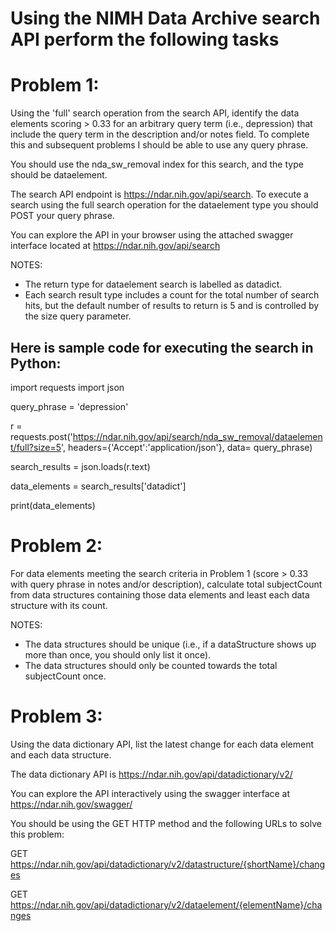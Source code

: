 Using the NIMH Data Archive search API perform the following tasks
==================================================================

# Problem 1:

Using the 'full' search operation from the search API, identify the data elements scoring > 0.33 for an arbitrary query term (i.e., depression) that include the query term in the description and/or notes field. To complete this and subsequent problems I should be able to use any query phrase.

You should use the nda_sw_removal index for this search, and the type should be dataelement. 

The search API endpoint is https://ndar.nih.gov/api/search.  To execute a search using the full search operation for the dataelement type you should POST your query phrase.

You can explore the API in your browser using the attached swagger interface located at https://ndar.nih.gov/api/search

NOTES:
- The return type for dataelement search is labelled as datadict.
- Each search result type includes a count for the total number of search hits, but the default number of results to return is 5 and is controlled by the size query parameter.

## Here is sample code for executing the search in Python:

import requests
import json

query_phrase = 'depression'

r = requests.post('https://ndar.nih.gov/api/search/nda_sw_removal/dataelement/full?size=5',
                  headers={'Accept':'application/json'},
                  data= query_phrase)
                  
search_results = json.loads(r.text)

data_elements = search_results['datadict']

print(data_elements)

# Problem 2:

For data elements meeting the search criteria in Problem 1 (score > 0.33 with query phrase in notes and/or description), calculate total subjectCount from data structures containing those data elements and least each data structure with its count.

NOTES: 
- The data structures should be unique (i.e., if a dataStructure shows up more than once, you should only list it once).
- The data structures should only be counted towards the total subjectCount once.

# Problem 3:

Using the data dictionary API, list the latest change for each data element and each data structure.

The data dictionary API is https://ndar.nih.gov/api/datadictionary/v2/

You can explore the API interactively using the swagger interface at https://ndar.nih.gov/swagger/

You should be using the GET HTTP method and the following URLs to solve this problem:

GET https://ndar.nih.gov/api/datadictionary/v2/datastructure/{shortName}/changes

GET https://ndar.nih.gov/api/datadictionary/v2/dataelement/{elementName}/changes



